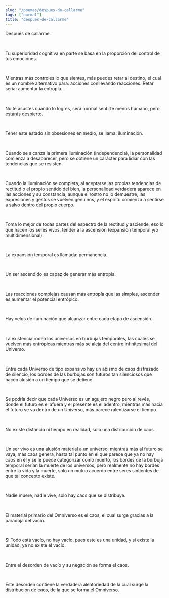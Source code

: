 ```yaml
---
slug: "/poemas/despues-de-callarme"
tags: ["normal"]
title: "después-de-callarme"
---
```

Después de callarme.

&nbsp;

Tu superioridad cognitiva en parte se basa en la proporción del control de tus emociones.

&nbsp;

Mientras más controles lo que sientes, más puedes retar al destino, el cual es un nombre alternativo para: acciones conllevando reacciones. Retar sería: aumentar la entropía.

&nbsp;

No te asustes cuando lo logres, será normal sentirte menos humano, pero estarás despierto.

&nbsp;

Tener este estado sin obsesiones en medio, se llama: iluminación.

&nbsp;

Cuando se alcanza la primera iluminación (independencia), la personalidad comienza a desaparecer, pero se obtiene un carácter para lidiar con las tendencias que se resisten.

&nbsp;

Cuando la iluminación se completa, al aceptarse las propias tendencias de rectitud o el propio sentido del bien, la personalidad verdadera aparece en las acciones y su constancia, aunque el rostro no lo demuestre, las expresiones y gestos se vuelven genuinos, y el espíritu comienza a sentirse a salvo dentro del propio cuerpo.

&nbsp;

Toma lo mejor de todas partes del espectro de la rectitud y asciende, eso lo que hacen los seres vivos, tender a la ascensión (expansión temporal y/o multidimensional).

&nbsp;

La expansión temporal es llamada: permanencia.

&nbsp;

Un ser ascendido es capaz de generar más entropía.

&nbsp;

Las reacciones complejas causan más entropía que las simples, ascender es aumentar el potencial entrópico.

&nbsp;

Hay velos de iluminación que alcanzar entre cada etapa de ascensión.

&nbsp;

La existencia rodea los universos en burbujas temporales, las cuales se vuelven más entrópicas mientras más se aleja del centro infinitesimal del Universo.

&nbsp;

Entre cada Universo de tipo expansivo hay un abismo de caos disfrazado de silencio, los bordes de las burbujas son futuros tan silenciosos que hacen alusión a un tiempo que se detiene.

&nbsp;

Se podría decir que cada Universo es un agujero negro pero al revés, donde el futuro es el afuera y el presente es el adentro, mientras más hacia el futuro se va dentro de un Universo, más parece ralentizarse el tiempo.

&nbsp;

No existe distancia ni tiempo en realidad, solo una distribución de caos.

&nbsp;

Un ser vivo es una alusión material a un universo, mientras más al futuro se vaya, más caos genera, hasta tal punto en el que parece que ya no hay caos en él y se le puede categorizar como muerto, los bordes de la burbuja temporal serían la muerte de los universos, pero realmente no hay bordes entre la vida y la muerte, solo un mutuo acuerdo entre seres sintientes de que tal concepto existe.

&nbsp;

Nadie muere, nadie vive, solo hay caos que se distribuye.

&nbsp;

El material primario del Omniverso es el caos, el cual surge gracias a la paradoja del vacío.

&nbsp;

Si Todo está vacío, no hay vacío, pues este es una unidad, y si existe la unidad, ya no existe el vacío.

&nbsp;

Entre el desorden de vacío y su negación se forma el caos.

&nbsp;

Este desorden contiene la verdadera aleatoriedad de la cual surge la distribución de caos, de la que se forma el Omniverso.
